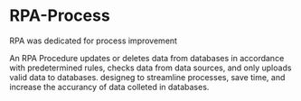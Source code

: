# RPA-Process
RPA was dedicated for process improvement

An RPA Procedure updates or deletes data from databases in accordance with predetermined rules, checks data from data sources, and only uploads valid data to databases. designeg to streamline processes, save time, and increase the accurancy of data colleted in databases.
